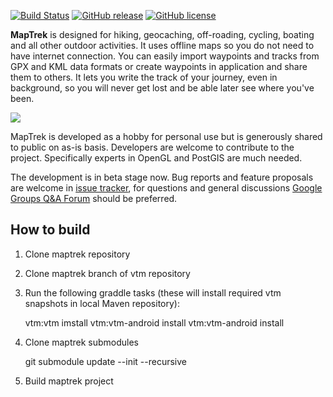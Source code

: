 [![Build Status](https://travis-ci.org/andreynovikov/maptrek.svg?branch=master)](https://travis-ci.org/andreynovikov/maptrek)
[![GitHub release](https://img.shields.io/github/release/andreynovikov/maptrek.svg)](https://github.com/andreynovikov/maptrek/releases/latest)
[![GitHub license](https://img.shields.io/badge/license-GPLv3-blue.svg)](LICENSE)

__MapTrek__ is designed for hiking, geocaching, off-roading, cycling, boating and all other outdoor activities. It uses offline maps so you do not need to have internet connection. You can easily import waypoints and tracks from GPX and KML data formats or create waypoints in application and share them to others. It lets you write the track of your journey, even in background, so you will never get lost and be able later see where you've been.

![](http://maptrek.mobi/images/screenshot02.png)

MapTrek is developed as a hobby for personal use but is generously shared to public on as-is basis. Developers are welcome to contribute to the project. Specifically experts in OpenGL and PostGIS are much needed.

The development is in beta stage now. Bug reports and feature proposals are welcome in [issue tracker](https://github.com/andreynovikov/maptrek/issues), for questions and general discussions [Google Groups Q&A Forum](https://groups.google.com/forum/#!forum/maptrek) should be preferred.

## How to build

1. Clone maptrek repository
2. Clone maptrek branch of vtm repository
3. Run the following graddle tasks (these will install required vtm snapshots in local Maven repository):

    vtm:vtm imstall
    vtm:vtm-android install
    vtm:vtm-android install

4. Clone maptrek submodules

    git submodule update --init --recursive

5. Build maptrek project

